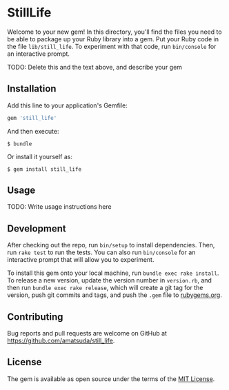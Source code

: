 # StillLife

Welcome to your new gem! In this directory, you'll find the files you need to be able to package up your Ruby library into a gem. Put your Ruby code in the file `lib/still_life`. To experiment with that code, run `bin/console` for an interactive prompt.

TODO: Delete this and the text above, and describe your gem

## Installation

Add this line to your application's Gemfile:

```ruby
gem 'still_life'
```

And then execute:

    $ bundle

Or install it yourself as:

    $ gem install still_life

## Usage

TODO: Write usage instructions here

## Development

After checking out the repo, run `bin/setup` to install dependencies. Then, run `rake test` to run the tests. You can also run `bin/console` for an interactive prompt that will allow you to experiment.

To install this gem onto your local machine, run `bundle exec rake install`. To release a new version, update the version number in `version.rb`, and then run `bundle exec rake release`, which will create a git tag for the version, push git commits and tags, and push the `.gem` file to [rubygems.org](https://rubygems.org).

## Contributing

Bug reports and pull requests are welcome on GitHub at https://github.com/amatsuda/still_life.

## License

The gem is available as open source under the terms of the [MIT License](https://opensource.org/licenses/MIT).
